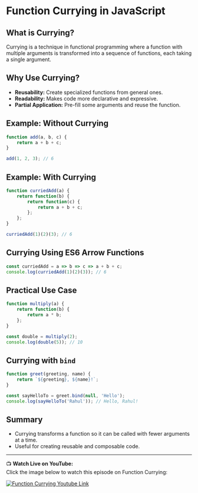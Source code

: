 # Function Currying in JavaScript

## What is Currying?

Currying is a technique in functional programming where a function with multiple arguments is transformed into a sequence of functions, each taking a single argument.

## Why Use Currying?

- **Reusability:** Create specialized functions from general ones.
- **Readability:** Makes code more declarative and expressive.
- **Partial Application:** Pre-fill some arguments and reuse the function.

## Example: Without Currying

```js
function add(a, b, c) {
    return a + b + c;
}

add(1, 2, 3); // 6
```

## Example: With Currying

```js
function curriedAdd(a) {
    return function(b) {
        return function(c) {
            return a + b + c;
        };
    };
}

curriedAdd(1)(2)(3); // 6
```

## Currying Using ES6 Arrow Functions

```js
const curriedAdd = a => b => c => a + b + c;
console.log(curriedAdd(1)(2)(3)); // 6
```

## Practical Use Case

```js
function multiply(a) {
    return function(b) {
        return a * b;
    };
}

const double = multiply(2);
console.log(double(5)); // 10
```

## Currying with `bind`

```js
function greet(greeting, name) {
    return `${greeting}, ${name}!`;
}

const sayHelloTo = greet.bind(null, 'Hello');
console.log(sayHelloTo('Rahul')); // Hello, Rahul!
```

## Summary

- Currying transforms a function so it can be called with fewer arguments at a time.
- Useful for creating reusable and composable code.

---

📺 **Watch Live on YouTube:**   
Click the image below to watch this episode on Function Currying:

[![Function Currying Youtube Link](https://i.ytimg.com/vi/vQcCNpuaJO8/hqdefault.jpg?sqp=-oaymwEnCNACELwBSFryq4qpAxkIARUAAIhCGAHYAQHiAQoIGBACGAY4AUAB&rs=AOn4CLC9jQKZkIpZUX1C68-NiFMR5gYiIg)](https://youtu.be/vQcCNpuaJO8?si=EJ3X1eXJHk3bX3mW)
